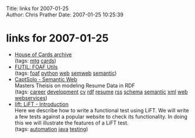 Title: links for 2007-01-25  
Author: Chris Prather
Date: 2007-01-25 10:25:39

# links for 2007-01-25
<ul class="delicious">
	<li>
		<div class="delicious-link"><a href="http://www.wizards.com/default.asp?x=mtgcom/columnarchive&column=HouseofCards">House of Cards archive</a></div>
		<div class="delicious-tags">(tags: <a href="http://del.icio.us/perigrin/mtg">mtg</a> <a href="http://del.icio.us/perigrin/cards">cards</a>)</div>
	</li>
	<li>
		<div class="delicious-link"><a href="http://futil.berlios.de/">FUTIL: FOAF Utils</a></div>
		<div class="delicious-tags">(tags: <a href="http://del.icio.us/perigrin/foaf">foaf</a> <a href="http://del.icio.us/perigrin/python">python</a> <a href="http://del.icio.us/perigrin/web">web</a> <a href="http://del.icio.us/perigrin/semweb">semweb</a> <a href="http://del.icio.us/perigrin/semantic">semantic</a>)</div>
	</li>
	<li>
		<div class="delicious-link"><a href="http://captsolo.net/semweb/">CaptSolo - Semantic Web</a></div>
		<div class="delicious-extended">Masters Theisis on modeling Resume Data in RDF</div>
		<div class="delicious-tags">(tags: <a href="http://del.icio.us/perigrin/career">career</a> <a href="http://del.icio.us/perigrin/development">development</a> <a href="http://del.icio.us/perigrin/cv">cv</a> <a href="http://del.icio.us/perigrin/rdf">rdf</a> <a href="http://del.icio.us/perigrin/resume">resume</a> <a href="http://del.icio.us/perigrin/rss">rss</a> <a href="http://del.icio.us/perigrin/schema">schema</a> <a href="http://del.icio.us/perigrin/semantic">semantic</a> <a href="http://del.icio.us/perigrin/xml">xml</a> <a href="http://del.icio.us/perigrin/web">web</a> <a href="http://del.icio.us/perigrin/webservices">webservices</a>)</div>
	</li>
	<li>
		<div class="delicious-link"><a href="https://lift.dev.java.net/introduction.html">lift: LiFT - Introduction</a></div>
		<div class="delicious-extended">Here we describe how to write a functional test using LiFT. We will write a few tests against a popular website to check its functionality. In doing this we will illustrate the features of a LiFT test.</div>
		<div class="delicious-tags">(tags: <a href="http://del.icio.us/perigrin/automation">automation</a> <a href="http://del.icio.us/perigrin/java">java</a> <a href="http://del.icio.us/perigrin/testing">testing</a>)</div>
	</li>
</ul>

